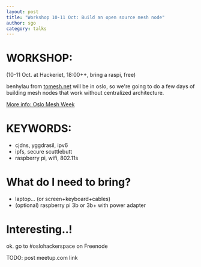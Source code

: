 ```yaml
---
layout: post
title: "Workshop 10-11 Oct: Build an open source mesh node"
author: sgo
category: talks
---
```

# WORKSHOP:
  (10-11 Oct. at Hackeriet, 18:00++, bring a raspi, free)

benhylau from [tomesh.net](https://tomesh.net) will be in oslo, so we're going to do a few days of
building mesh nodes that work without centralized architecture.

[More info: Oslo Mesh Week](https://github.com/benhylau/talks-and-workshops/blob/master/proposals/201810_nuug-hackeriet.md)

# KEYWORDS:
* cjdns, yggdrasil, ipv6
* ipfs, secure scuttlebutt
* raspberry pi, wifi, 802.11s

# What do I need to bring?
* laptop... (or screen+keyboard+cables)
* (optional) raspberry pi 3b or 3b+ with power adapter

# Interesting..!
ok. go to #oslohackerspace on Freenode

TODO: post meetup.com link
